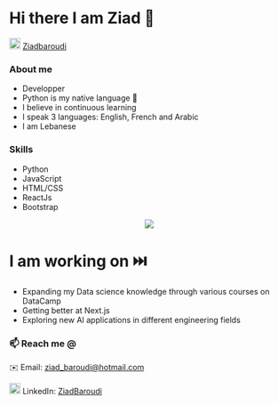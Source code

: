 # Hi there I am Ziad 👋

<img src="https://cdn0.iconfinder.com/data/icons/flat-social-media-icons-set-round-style-1/550/linkedin-512.png" alt="LinkedIn" width="20" height="20"> [Ziadbaroudi](https://linkedin.com/in/ziadbaroudi)


 ### About me 
  - Developper 
  - Python is my native language 🐍
  - I believe in continuous learning
  - I speak 3 languages: English, French and Arabic
  - I am Lebanese

### Skills

- Python
- JavaScript
- HTML/CSS
- ReactJs
- Bootstrap
<div align="center" >
<a href="https://lh3.googleusercontent.com/y8CgaIOnkoi7bEmpnYlsZvdlZwdztpdObtKuHA60iRZtDTR4boitmP2iVlYdyj9IXgmd3JgM7K-ecO6V1vTOQDMsrBL_HPZH7KPKI9PbN8VNq3eM_dA0Tlv_ISrkVZYyXadKWJT8MQ=w2400?source=screenshot.guru"> <img src="https://lh3.googleusercontent.com/y8CgaIOnkoi7bEmpnYlsZvdlZwdztpdObtKuHA60iRZtDTR4boitmP2iVlYdyj9IXgmd3JgM7K-ecO6V1vTOQDMsrBL_HPZH7KPKI9PbN8VNq3eM_dA0Tlv_ISrkVZYyXadKWJT8MQ=w351-h315-p-k" /> </a></div>

# I am working on ⏭️
- Expanding my Data science knowledge through various courses on DataCamp
- Getting better at Next.js
- Exploring new AI applications in different engineering fields

### 📫 Reach me @ 
✉️ Email: ziad_baroudi@hotmail.com  

<img src="https://cdn0.iconfinder.com/data/icons/flat-social-media-icons-set-round-style-1/550/linkedin-512.png" alt="LinkedIn" width="20" height="20"> LinkedIn: [ZiadBaroudi](https://linkedin.com/in/ziadbaroudi) 

